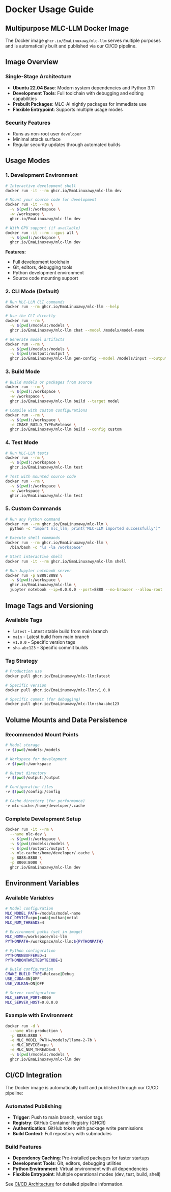 # Docker Usage Guide

## Multipurpose MLC-LLM Docker Image

The Docker image `ghcr.io/EmaLinuxawy/mlc-llm` serves multiple purposes and is automatically built and published via our CI/CD pipeline.

## Image Overview

### Single-Stage Architecture

- **Ubuntu 22.04 Base**: Modern system dependencies and Python 3.11
- **Development Tools**: Full toolchain with debugging and editing capabilities
- **Prebuilt Packages**: MLC-AI nightly packages for immediate use
- **Flexible Entrypoint**: Supports multiple usage modes

### Security Features

- Runs as non-root user `developer`
- Minimal attack surface
- Regular security updates through automated builds

## Usage Modes

### 1. Development Environment

```bash
# Interactive development shell
docker run -it --rm ghcr.io/EmaLinuxawy/mlc-llm dev

# Mount your source code for development
docker run -it --rm \
  -v $(pwd):/workspace \
  -w /workspace \
  ghcr.io/EmaLinuxawy/mlc-llm dev

# With GPU support (if available)
docker run -it --rm --gpus all \
  -v $(pwd):/workspace \
  ghcr.io/EmaLinuxawy/mlc-llm dev
```

**Features:**

- Full development toolchain
- Git, editors, debugging tools
- Python development environment
- Source code mounting support

### 2. CLI Mode (Default)

```bash
# Run MLC-LLM CLI commands
docker run --rm ghcr.io/EmaLinuxawy/mlc-llm --help

# Use the CLI directly
docker run --rm \
  -v $(pwd)/models:/models \
  ghcr.io/EmaLinuxawy/mlc-llm chat --model /models/model-name

# Generate model artifacts
docker run --rm \
  -v $(pwd)/models:/models \
  -v $(pwd)/output:/output \
  ghcr.io/EmaLinuxawy/mlc-llm gen-config --model /models/input --output /output
```

### 3. Build Mode

```bash
# Build models or packages from source
docker run --rm \
  -v $(pwd):/workspace \
  -w /workspace \
  ghcr.io/EmaLinuxawy/mlc-llm build --target model

# Compile with custom configurations
docker run --rm \
  -v $(pwd):/workspace \
  -e CMAKE_BUILD_TYPE=Release \
  ghcr.io/EmaLinuxawy/mlc-llm build --config custom
```

### 4. Test Mode

```bash
# Run MLC-LLM tests
docker run --rm \
  -v $(pwd):/workspace \
  ghcr.io/EmaLinuxawy/mlc-llm test

# Test with mounted source code
docker run --rm \
  -v $(pwd):/workspace \
  -w /workspace \
  ghcr.io/EmaLinuxawy/mlc-llm test
```

### 5. Custom Commands

```bash
# Run any Python command
docker run --rm ghcr.io/EmaLinuxawy/mlc-llm \
  python -c "import mlc_llm; print('MLC-LLM imported successfully')"

# Execute shell commands
docker run --rm ghcr.io/EmaLinuxawy/mlc-llm \
  /bin/bash -c "ls -la /workspace"

# Start interactive shell
docker run -it --rm ghcr.io/EmaLinuxawy/mlc-llm shell

# Run Jupyter notebook server
docker run -p 8888:8888 \
  -v $(pwd):/workspace \
  ghcr.io/EmaLinuxawy/mlc-llm \
  jupyter notebook --ip=0.0.0.0 --port=8888 --no-browser --allow-root
```

## Image Tags and Versioning

### Available Tags

- `latest` - Latest stable build from main branch
- `main` - Latest build from main branch
- `v1.0.0` - Specific version tags
- `sha-abc123` - Specific commit builds

### Tag Strategy

```bash
# Production use
docker pull ghcr.io/EmaLinuxawy/mlc-llm:latest

# Specific version
docker pull ghcr.io/EmaLinuxawy/mlc-llm:v1.0.0

# Specific commit (for debugging)
docker pull ghcr.io/EmaLinuxawy/mlc-llm:sha-abc123
```

## Volume Mounts and Data Persistence

### Recommended Mount Points

```bash
# Model storage
-v $(pwd)/models:/models

# Workspace for development
-v $(pwd):/workspace

# Output directory
-v $(pwd)/output:/output

# Configuration files
-v $(pwd)/config:/config

# Cache directory (for performance)
-v mlc-cache:/home/developer/.cache
```

### Complete Development Setup

```bash
docker run -it --rm \
  --name mlc-dev \
  -v $(pwd):/workspace \
  -v $(pwd)/models:/models \
  -v $(pwd)/output:/output \
  -v mlc-cache:/home/developer/.cache \
  -p 8888:8888 \
  -p 8000:8000 \
  ghcr.io/EmaLinuxawy/mlc-llm dev
```

## Environment Variables

### Available Variables

```bash
# Model configuration
MLC_MODEL_PATH=/models/model-name
MLC_DEVICE=cpu|cuda|vulkan|metal
MLC_NUM_THREADS=4

# Environment paths (set in image)
MLC_HOME=/workspace/mlc-llm
PYTHONPATH=/workspace/mlc-llm:${PYTHONPATH}

# Python configuration
PYTHONUNBUFFERED=1
PYTHONDONTWRITEBYTECODE=1

# Build configuration
CMAKE_BUILD_TYPE=Release|Debug
USE_CUDA=ON|OFF
USE_VULKAN=ON|OFF

# Server configuration
MLC_SERVER_PORT=8000
MLC_SERVER_HOST=0.0.0.0
```

### Example with Environment

```bash
docker run -d \
  --name mlc-production \
  -p 8888:8888 \
  -e MLC_MODEL_PATH=/models/llama-2-7b \
  -e MLC_DEVICE=cpu \
  -e MLC_NUM_THREADS=8 \
  -v $(pwd)/models:/models \
  ghcr.io/EmaLinuxawy/mlc-llm dev
```

## CI/CD Integration

The Docker image is automatically built and published through our CI/CD pipeline:

### Automated Publishing

- **Trigger**: Push to main branch, version tags
- **Registry**: GitHub Container Registry (GHCR)
- **Authentication**: GitHub token with package write permissions
- **Build Context**: Full repository with submodules

### Build Features

- **Dependency Caching**: Pre-installed packages for faster startups
- **Development Tools**: Git, editors, debugging utilities
- **Python Environment**: Virtual environment with all dependencies
- **Flexible Entrypoint**: Multiple operational modes (dev, test, build, shell)

See [CI/CD Architecture](cicd-architecture.md) for detailed pipeline information.
